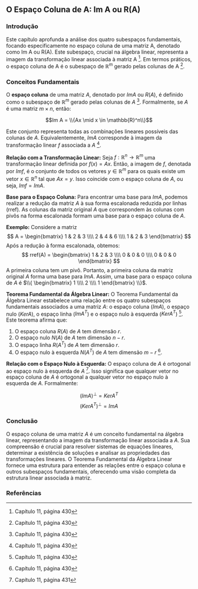 ## O Espaço Coluna de A: Im A ou R(A)

### Introdução
Este capítulo aprofunda a análise dos quatro subespaços fundamentais, focando especificamente no espaço coluna de uma matriz A, denotado como Im A ou R(A). Este subespaço, crucial na álgebra linear, representa a imagem da transformação linear associada à matriz A [^430]. Em termos práticos, o espaço coluna de A é o subespaço de $\mathbb{R}^m$ gerado pelas colunas de A [^430].

### Conceitos Fundamentais
O **espaço coluna** de uma matriz $A$, denotado por $Im A$ ou $R(A)$, é definido como o subespaço de $\mathbb{R}^m$ gerado pelas colunas de $A$ [^430]. Formalmente, se $A$ é uma matriz $m \times n$, então:

$$Im A = \\{Ax \mid x \in \mathbb{R}^n\\}$$

Este conjunto representa todas as combinações lineares possíveis das colunas de $A$. Equivalentemente, $Im A$ corresponde à imagem da transformação linear $f$ associada a $A$ [^430].

**Relação com a Transformação Linear:**
Seja $f: \mathbb{R}^n \rightarrow \mathbb{R}^m$ uma transformação linear definida por $f(x) = Ax$. Então, a imagem de $f$, denotada por $Im f$, é o conjunto de todos os vetores $y \in \mathbb{R}^m$ para os quais existe um vetor $x \in \mathbb{R}^n$ tal que $Ax = y$. Isso coincide com o espaço coluna de $A$, ou seja, $Im f = Im A$.

**Base para o Espaço Coluna:**
Para encontrar uma base para $Im A$, podemos realizar a redução da matriz $A$ à sua forma escalonada reduzida por linhas (rref). As colunas da matriz original $A$ que correspondem às colunas com pivôs na forma escalonada formam uma base para o espaço coluna de $A$.

**Exemplo:**
Considere a matriz
$$ A = \begin{bmatrix} 1 & 2 & 3 \\\\ 2 & 4 & 6 \\\\ 1 & 2 & 3 \end{bmatrix} $$
Após a redução à forma escalonada, obtemos:
$$ rref(A) = \begin{bmatrix} 1 & 2 & 3 \\\\ 0 & 0 & 0 \\\\ 0 & 0 & 0 \end{bmatrix} $$
A primeira coluna tem um pivô. Portanto, a primeira coluna da matriz original $A$ forma uma base para $Im A$. Assim, uma base para o espaço coluna de $A$ é $\\{ \begin{bmatrix} 1 \\\\ 2 \\\\ 1 \end{bmatrix} \\}$.

**Teorema Fundamental da Álgebra Linear:**
O Teorema Fundamental da Álgebra Linear estabelece uma relação entre os quatro subespaços fundamentais associados a uma matriz $A$: o espaço coluna ($Im A$), o espaço nulo ($Ker A$), o espaço linha ($Im A^T$) e o espaço nulo à esquerda ($Ker A^T$) [^430]. Este teorema afirma que:
1. O espaço coluna $R(A)$ de $A$ tem dimensão $r$.
2. O espaço nulo $N(A)$ de $A$ tem dimensão $n - r$.
3. O espaço linha $R(A^T)$ de $A$ tem dimensão $r$.
4. O espaço nulo à esquerda $N(A^T)$ de $A$ tem dimensão $m - r$ [^430].

**Relação com o Espaço Nulo à Esquerda:**
O espaço coluna de $A$ é ortogonal ao espaço nulo à esquerda de $A$ [^431]. Isso significa que qualquer vetor no espaço coluna de $A$ é ortogonal a qualquer vetor no espaço nulo à esquerda de $A$. Formalmente:

$$ (Im A)^\perp = Ker A^T $$
$$ (Ker A^T)^\perp = Im A $$

### Conclusão
O espaço coluna de uma matriz $A$ é um conceito fundamental na álgebra linear, representando a imagem da transformação linear associada a $A$. Sua compreensão é crucial para resolver sistemas de equações lineares, determinar a existência de soluções e analisar as propriedades das transformações lineares. O Teorema Fundamental da Álgebra Linear fornece uma estrutura para entender as relações entre o espaço coluna e outros subespaços fundamentais, oferecendo uma visão completa da estrutura linear associada à matriz.

### Referências
[^430]: Capítulo 11, página 430
[^431]: Capítulo 11, página 431
<!-- END -->